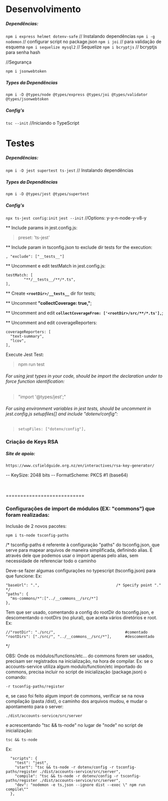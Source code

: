 # Desenvolvimento
##### Dependências:

`npm i express helmet dotenv-safe` // Instalando dependências
`npm i -g nodemon` // configurar script no package.json
`npm i joi` // para validação de esquema
`npm i sequelize mysql2` // Sequelize
`npm i bcryptjs` // bcryptjs para senha hash

//Segurança

`npm i jsonwebtoken`


##### Types da Dependências

`npm i -D @types/node @types/express @types/joi @types/validator @types/jsonwebtoken`

##### Config's

`tsc --init` //Iniciando o TypeScript

# Testes

##### Dependências:

`npm i -D jest supertest ts-jest` // Instalando dependências

##### Types da Dependências

`npm i -D @types/jest @types/supertest`

##### Config's

`npx ts-jest config:init`
`jest --init` //Options: y-y-n-node-y-v8-y

** Include params in jest.config.js:
> preset: 'ts-jest'


** Include param in tsconfig.json to exclude dir tests for the execution:

``
,
  "exclude": ["__tests__"]
``


** Uncomment e edit testMatch in jest.config.js:

```   
testMatch: [
        "**/__tests__/**/*.ts",
],
``` 


** Create __`<rootDir>/__tests__`__ dir for tests;

** Uncomment __"collectCoverage: true,"__;

** Uncomment and edit __`collectCoverageFrom: ['<rootDir>/src/**/*.ts'],`__;

** Uncomment and edit coverageReporters:
```
coverageReporters: [
  "text-summary",
  "lcov",
],
```

Execute Jest Test:

>npm run test 


###### For using jest types in your code, should be import the declaration under to force function identification:
> "import '@types/jest';" 

###### For using environment variables in jest tests, should be uncomment in jest.config.js setupfiles[] and include "dotenv/config":

>     setupFiles: ["dotenv/config"],

### Criação de Keys RSA

##### Site de apoio:

`https://www.csfieldguide.org.nz/en/interactives/rsa-key-generator/`

-- KeySize: 2048 bits
-- FormatScheme: PKCS #1 (base64)




<br><br>===========================
### Configurações de import de módulos (EX: "__commons__") que foram realizadas:

Inclusão de 2 novos pacotes:

`npm i ts-node tsconfig-paths`

/*
tsconfig-paths é referente à configuração "paths" do tsconfig.json, que serve para mapear arquivos de maneira simplificada, definindo alias. É através dele que podemos usar o import apenas pelo alias, sem necessidade de referenciar todo o caminho

Deve-se fazer algumas configurações no typescript (tsconfig.json) para que funcione:
Ex:

    "baseUrl": ".",                                  /* Specify point "." */
    "paths": {
      "ms-commons/*":["../__commons__/src/*"]
    }, 

Tem que ser usado,  comentando a config do rootDir do tsconfig.json, e descomentando o rootDirs (no plural), que aceita vários diretórios e root.
Ex:

    //"rootDir": "./src/",                               #comentado
    "rootDirs": ["./src/", "../__commons__/src/*"],      #descomentado

*/

OBS: Onde os módulos/functions/etc... do commons forem ser usados, precisam ser registrados na inicialização, na hora de compilar.
Ex: se o accounts-service utiliza algum modulo/function/etc importado do commons, precisa incluir no script de inicialização (package.json) o comando:

`-r tsconfig-paths/register`

e, se caso foi feito algum import de commons, verificar se na nova compilação (pasta /dist), o caminho dos arquivos mudou, e mudar o apontamento para o server:

`./dist/accounts-service/src/server`

e acrescentando "tsc && ts-node" no lugar de "node" no script de inicialização:

`tsc && ts-node`

Ex:

```
  "scripts": {
    "test": "jest",
    "start": "tsc && ts-node -r dotenv/config -r tsconfig-paths/register ./dist/accounts-service/src/server",
    "compile": "tsc && ts-node -r dotenv/config -r tsconfig-paths/register ./dist/accounts-service/src/server",
    "dev": "nodemon -e ts,json --ignore dist --exec \" npm run compile\""
  },
```